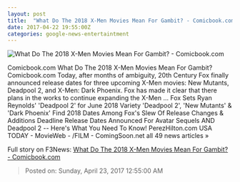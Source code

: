```yaml
---
layout: post
title:  "What Do The 2018 X-Men Movies Mean For Gambit? - Comicbook.com"
date: 2017-04-22 19:55:00Z
categories: google-news-entertaintment
---
```


![What Do The 2018 X-Men Movies Mean For Gambit? - Comicbook.com](http://media.comicbook.com/2017/04/x-men-movies-2018-992212-640x320.jpg)

Comicbook.com What Do The 2018 X-Men Movies Mean For Gambit? Comicbook.com Today, after months of ambiguity, 20th Century Fox finally announced release dates for three upcoming X-Men movies: New Mutants, Deadpool 2, and X-Men: Dark Phoenix. Fox has made it clear that there plans in the works to continue expanding the X-Men ... Fox Sets Ryan Reynolds' 'Deadpool 2' for June 2018 Variety 'Deadpool 2', 'New Mutants' & 'Dark Phoenix' Find 2018 Dates Among Fox's Slew Of Release Changes & Additions Deadline Release Dates Announced For Avatar Sequels AND Deadpool 2 -- Here's What You Need To Know! PerezHilton.com USA TODAY - MovieWeb - /FILM - ComingSoon.net all 49 news articles »


Full story on F3News: [What Do The 2018 X-Men Movies Mean For Gambit? - Comicbook.com](http://www.f3nws.com/n/4YaPZ)

> Posted on: Sunday, April 23, 2017 12:55:00 AM
